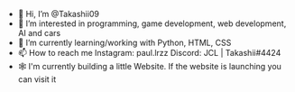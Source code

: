 - 👋 Hi, I’m @Takashii09
- 👀 I’m interested in programming, game development, web development, AI and cars
- 🌱 I’m currently learning/working with Python, HTML, CSS
- 📫 How to reach me Instagram: paul.lrzz
                     Discord: JCL | Takashii#4424
- 🕸️ I'm currently building a little Website. If the website is launching you can visit it <a href="spaceuniverseandotherstuff.com">
<!---
Takashii09/Takashii09 is a ✨ special ✨ repository because its `README.md` (this file) appears on your GitHub profile.
You can click the Preview link to take a look at your changes.
--->
